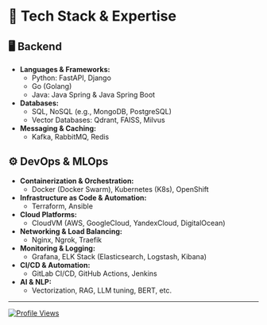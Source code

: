 # 🚀 Tech Stack & Expertise

## 🖥️ Backend
- **Languages & Frameworks:**  
  - Python: FastAPI, Django  
  - Go (Golang)  
  - Java: Java Spring & Java Spring Boot
- **Databases:**  
  - SQL, NoSQL (e.g., MongoDB, PostgreSQL)  
  - Vector Databases: Qdrant, FAISS, Milvus  
- **Messaging & Caching:**  
  - Kafka, RabbitMQ, Redis  

## ⚙️ DevOps & MLOps
- **Containerization & Orchestration:**  
  - Docker (Docker Swarm), Kubernetes (K8s), OpenShift  
- **Infrastructure as Code & Automation:**  
  - Terraform, Ansible  
- **Cloud Platforms:**  
  - CloudVM (AWS, GoogleCloud, YandexCloud, DigitalOcean)  
- **Networking & Load Balancing:**  
  - Nginx, Ngrok, Traefik  
- **Monitoring & Logging:**  
  - Grafana, ELK Stack (Elasticsearch, Logstash, Kibana)  
- **CI/CD & Automation:**  
  - GitLab CI/CD, GitHub Actions, Jenkins  
- **AI & NLP:**  
  - Vectorization, RAG, LLM tuning, BERT, etc.  

---
[![Profile Views](https://komarev.com/ghpvc/?username=yiromo&color=blueviolet)](https://github.com/yiromo)

